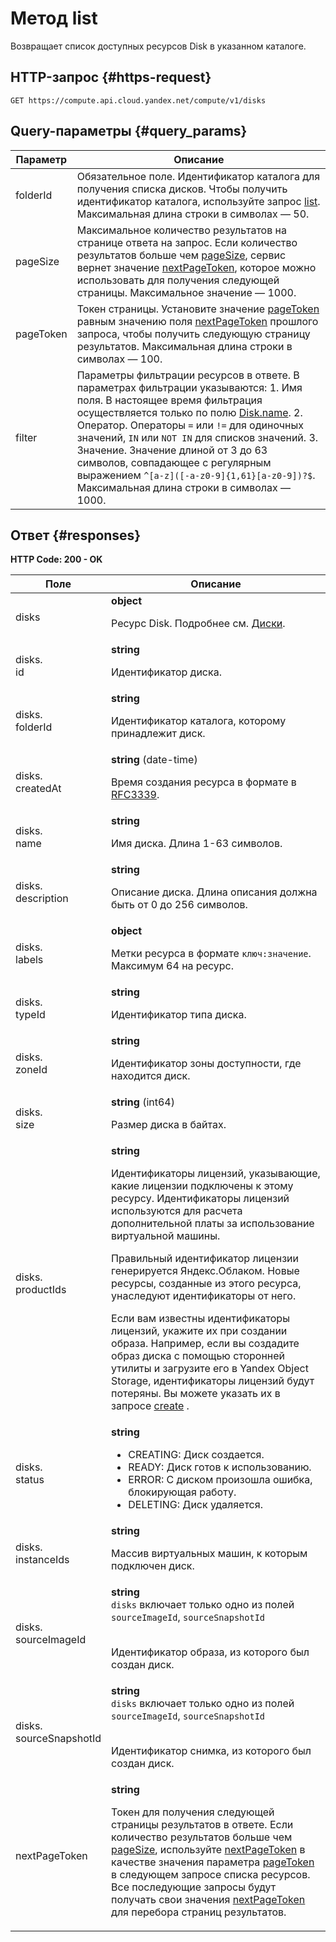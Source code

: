 # Метод list
Возвращает список доступных ресурсов Disk в указанном каталоге.
 

 
## HTTP-запрос {#https-request}
`GET https://compute.api.cloud.yandex.net/compute/v1/disks`
 
## Query-параметры {#query_params}
 
Параметр | Описание
--- | ---
folderId | Обязательное поле. Идентификатор каталога для получения списка дисков. Чтобы получить идентификатор каталога, используйте запрос [list](/docs/resource-manager/api-ref/Folder/list).  Максимальная длина строки в символах — 50.
pageSize | Максимальное количество результатов на странице ответа на запрос. Если количество результатов больше чем [pageSize](/docs/compute/api-ref/Disk/list#query_params), сервис вернет значение [nextPageToken](/docs/compute/api-ref/Disk/list#responses), которое можно использовать для получения следующей страницы.  Максимальное значение — 1000.
pageToken | Токен страницы. Установите значение [pageToken](/docs/compute/api-ref/Disk/list#query_params) равным значению поля [nextPageToken](/docs/compute/api-ref/Disk/list#responses) прошлого запроса, чтобы получить следующую страницу результатов.  Максимальная длина строки в символах — 100.
filter | Параметры фильтрации ресурсов в ответе. В параметрах фильтрации указываются: 1. Имя поля. В настоящее время фильтрация осуществляется только по полю [Disk.name](/docs/compute/api-ref/Disk#representation). 2. Оператор. Операторы `=` или `!=` для одиночных значений, `IN` или `NOT IN` для списков значений. 3. Значение. Значение длиной от 3 до 63 символов, совпадающее с регулярным выражением `^[a-z]([-a-z0-9]{1,61}[a-z0-9])?$`.  Максимальная длина строки в символах — 1000.
 
## Ответ {#responses}
**HTTP Code: 200 - OK**


 
Поле | Описание
--- | ---
disks | **object**<br><p>Ресурс Disk. Подробнее см. <a href="/docs/compute/concepts/disk">Диски</a>.</p> 
disks.<br>id | **string**<br><p>Идентификатор диска.</p> 
disks.<br>folderId | **string**<br><p>Идентификатор каталога, которому принадлежит диск.</p> 
disks.<br>createdAt | **string** (date-time)<br><p>Время создания ресурса в формате в <a href="https://www.ietf.org/rfc/rfc3339.txt">RFC3339</a>.</p> 
disks.<br>name | **string**<br><p>Имя диска. Длина 1-63 символов.</p> 
disks.<br>description | **string**<br><p>Описание диска. Длина описания должна быть от 0 до 256 символов.</p> 
disks.<br>labels | **object**<br><p>Метки ресурса в формате <code>ключ:значение</code>. Максимум 64 на ресурс.</p> 
disks.<br>typeId | **string**<br><p>Идентификатор типа диска.</p> 
disks.<br>zoneId | **string**<br><p>Идентификатор зоны доступности, где находится диск.</p> 
disks.<br>size | **string** (int64)<br><p>Размер диска в байтах.</p> 
disks.<br>productIds | **string**<br><p>Идентификаторы лицензий, указывающие, какие лицензии подключены к этому ресурсу. Идентификаторы лицензий используются для расчета дополнительной платы за использование виртуальной машины.</p> <p>Правильный идентификатор лицензии генерируется Яндекс.Облаком. Новые ресурсы, созданные из этого ресурса, унаследуют идентификаторы от него.</p> <p>Если вам известны идентификаторы лицензий, укажите их при создании образа. Например, если вы создадите образ диска с помощью сторонней утилиты и загрузите его в Yandex Object Storage, идентификаторы лицензий будут потеряны. Вы можете указать их в запросе <a href="/docs/compute/api-ref/Image/create">create</a> .</p> 
disks.<br>status | **string**<br><ul> <li>CREATING: Диск создается.</li> <li>READY: Диск готов к использованию.</li> <li>ERROR: С диском произошла ошибка, блокирующая работу.</li> <li>DELETING: Диск удаляется.</li> </ul> 
disks.<br>instanceIds | **string**<br><p>Массив виртуальных машин, к которым подключен диск.</p> 
disks.<br>sourceImageId | **string** <br>`disks` включает только одно из полей `sourceImageId`, `sourceSnapshotId`<br><br><p>Идентификатор образа, из которого был создан диск.</p> 
disks.<br>sourceSnapshotId | **string** <br>`disks` включает только одно из полей `sourceImageId`, `sourceSnapshotId`<br><br><p>Идентификатор снимка, из которого был создан диск.</p> 
nextPageToken | **string**<br><p>Токен для получения следующей страницы результатов в ответе. Если количество результатов больше чем <a href="/docs/compute/api-ref/Disk/list#query_params">pageSize</a>, используйте <a href="/docs/compute/api-ref/Disk/list#responses">nextPageToken</a> в качестве значения параметра <a href="/docs/compute/api-ref/Disk/list#query_params">pageToken</a> в следующем запросе списка ресурсов. Все последующие запросы будут получать свои значения <a href="/docs/compute/api-ref/Disk/list#responses">nextPageToken</a> для перебора страниц результатов.</p> 